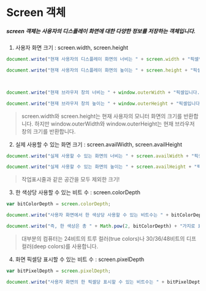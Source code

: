 # Screen 객체

##### screen 객체는 사용자의 디스플레이 화면에 대한 다양한 정보를 저장하는 객체입니다.

1. 사용자 화면 크기 : screen.width, screen.height
```js
document.write("현재 사용자의 디스플레이 화면의 너비는 " + screen.width + "픽셀입니다.<br>");

document.write("현재 사용자의 디스플레이 화면의 높이는 " + screen.height + "픽셀입니다.<br>");

 

document.write("현재 브라우저 창의 너비는 " + window.outerWidth + "픽셀입니다.<br>");

document.write("현재 브라우저 창의 높이는 " + window.outerHeight + "픽셀입니다.<br>");
```
>screen.width와 screen.height는 현재 사용자의 모니터 화면의 크기를 반환합니다. 하지만 window.outerWidth와 window.outerHeight는 현재 브라우저 창의 크기를 반환합니다.

2. 실제 사용할 수 있는 화면 크기 : screen.availWidth, screen.availHeight
```js
document.write("실제 사용할 수 있는 화면의 너비는 " + screen.availWidth + "픽셀입니다.<br>");

document.write("실제 사용할 수 있는 화면의 높이는 " + screen.availHeight + "픽셀입니다.");
```
>작업표시줄과 같은 공간을 모두 제외한 크기!

3. 한 색상당 사용할 수 있는 비트 수 : screen.colorDepth
```js
var bitColorDepth = screen.colorDepth;

document.write("사용자 화면에서 한 색상당 사용할 수 있는 비트수는 " + bitColorDepth + "개입니다.<br>");

document.write("즉, 한 색상은 총 " + Math.pow(2, bitColorDepth) + "가지로 표현됩니다.");
```
>대부분의 컴퓨터는 24비트의 트루 컬러(true colors)나 30/36/48비트의 디프 컬러(deep colors)를 사용합니다.

4. 화면 픽셀당 표시할 수 있는 비트 수 : screen.pixelDepth
```js
var bitPixelDepth = screen.pixelDepth;

document.write("사용자 화면의 한 픽셀당 표시할 수 있는 비트수는 " + bitPixelDepth + "개입니다.<br>");
```
